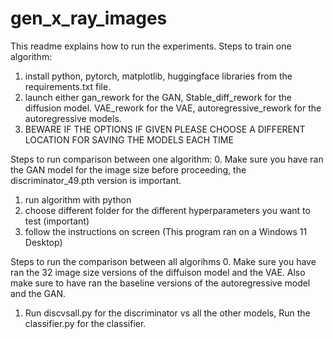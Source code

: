 # gen_x_ray_images
This readme explains how to run the experiments.
Steps to train one algorithm:
1. install python, pytorch, matplotlib, huggingface libraries from the requirements.txt file.
2. launch either gan_rework for the GAN, Stable_diff_rework for the diffusion model. VAE_rework for the VAE, autoregressive_rework for the autoregressive models.
3. BEWARE IF THE OPTIONS IF GIVEN PLEASE CHOOSE A DIFFERENT LOCATION FOR SAVING THE MODELS EACH TIME

Steps to run comparison between one algorithm:
0. Make sure you have ran the GAN model for the image size before proceeding, the discriminator_49.pth version is important.
1. run algorithm with python
2. choose different folder for the different hyperparameters you want to test (important)
3. follow the instructions on screen
(This program ran on a Windows 11 Desktop)

Steps to run the comparison between all algorihms
0. Make sure you have ran the 32 image size versions of the diffuison model and the VAE. Also make sure to have ran the baseline versions of the autoregressive model and the GAN.
1. Run discvsall.py for the discriminator vs all the other models, Run the classifier.py for the classifier.
